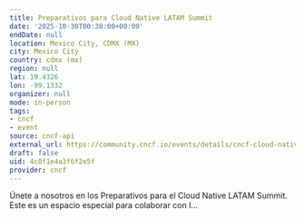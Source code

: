 ```yaml
---
title: Preparativos para Cloud Native LATAM Summit
date: '2025-10-30T00:30:00+00:00'
endDate: null
location: Mexico City, CDMX (MX)
city: Mexico City
country: cdmx (mx)
region: null
lat: 19.4326
lon: -99.1332
organizer: null
mode: in-person
tags:
- cncf
- event
source: cncf-api
external_url: https://community.cncf.io/events/details/cncf-cloud-native-latam-presents-preparativos-para-cloud-native-latam-summit/
draft: false
uid: 4c0f1e4a3f6f2e5f
provider: cncf
---
```

Únete a nosotros en los Preparativos para el Cloud Native LATAM Summit. Este es un espacio especial para colaborar con l...
